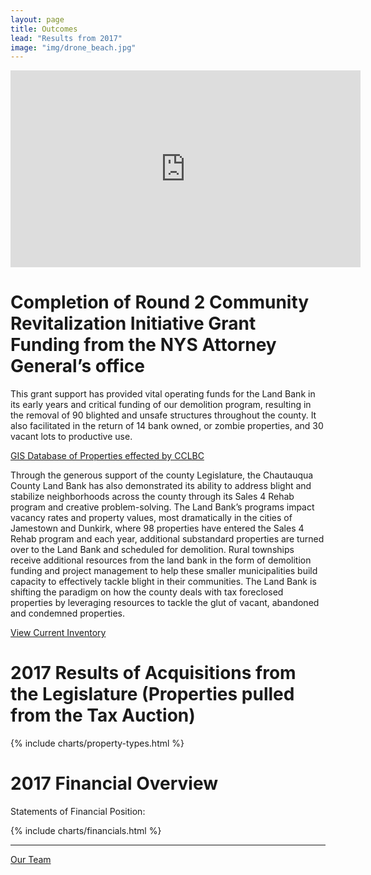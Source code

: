 ```yaml
---
layout: page
title: Outcomes
lead: "Results from 2017"
image: "img/drone_beach.jpg"
---
```

<iframe class="center-block video" width="560" height="315" src="https://www.youtube.com/embed/iq9xEV2Vu8c?rel=0&amp;showinfo=0" frameborder="0" allowfullscreen></iframe>

# Completion of Round 2 Community Revitalization Initiative Grant Funding from the NYS Attorney General’s office

This grant support has provided vital operating funds for the Land Bank in its early years and critical funding of our demolition program, resulting in the removal of 90 blighted and unsafe structures throughout the county. It also facilitated in the return of 14 bank owned, or zombie properties, and 30 vacant lots to productive use.

<a href="https://cclbc.carto.com/builder/c5b985f5-b7f9-4988-9d49-fb0c5583d67c/embed" target="blank" class="btn btn-default btn-lg center-block"><i class="fa fa-map-marker"></i> GIS Database of Properties effected by CCLBC</a>

Through the generous support of the county Legislature, the Chautauqua County Land Bank has also demonstrated its ability to address blight and stabilize neighborhoods across the county through its Sales 4 Rehab program and creative problem-solving. The Land Bank’s programs impact vacancy rates and property values, most dramatically in the cities of Jamestown and Dunkirk, where 98 properties have entered the Sales 4 Rehab program and each year, additional substandard properties are turned over to the Land Bank and scheduled for demolition. Rural townships receive additional resources from the land bank in the form of demolition funding and project management to help these smaller municipalities build capacity to effectively tackle blight in their communities. The Land Bank is shifting the paradigm on how the county deals with tax foreclosed properties by leveraging resources to tackle the glut of vacant, abandoned and condemned properties.

<a href="https://chqlandbank.org/properties" target="blank" class="btn btn-default btn-lg center-block"><i class="fa fa-home"></i> View Current Inventory</a>

# 2017 Results of Acquisitions from the Legislature (Properties pulled from the Tax Auction)

{% include charts/property-types.html %}

# 2017 Financial Overview

Statements of Financial Position:

{% include charts/financials.html %}

<hr>

<a href="team" class="btn btn-default btn-lg center-block">Our Team <i class="fa fa-arrow-right"></i></a>
